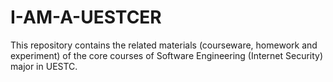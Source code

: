 # I-AM-A-UESTCER
This repository contains the related materials (courseware, homework and experiment) of the core courses of Software Engineering (Internet Security) major in UESTC.
